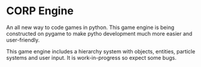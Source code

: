 # CORP Engine
An all new way to code games in python.
This game engine is being constructed on pygame to make pytho  development much more easier and user-friendly.

This game engine includes a hierarchy system with objects, entities, particle systems and user input. It is work-in-progress so expect some bugs.
